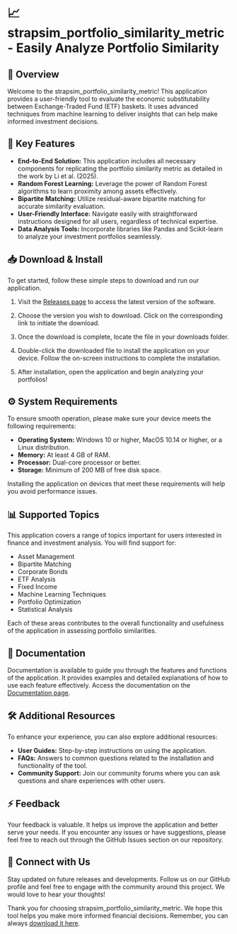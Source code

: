 # 📈 strapsim_portfolio_similarity_metric - Easily Analyze Portfolio Similarity

## 🎉 Overview
Welcome to the strapsim_portfolio_similarity_metric! This application provides a user-friendly tool to evaluate the economic substitutability between Exchange-Traded Fund (ETF) baskets. It uses advanced techniques from machine learning to deliver insights that can help make informed investment decisions.

## 🌟 Key Features
- **End-to-End Solution:** This application includes all necessary components for replicating the portfolio similarity metric as detailed in the work by Li et al. (2025).
- **Random Forest Learning:** Leverage the power of Random Forest algorithms to learn proximity among assets effectively.
- **Bipartite Matching:** Utilize residual-aware bipartite matching for accurate similarity evaluation.
- **User-Friendly Interface:** Navigate easily with straightforward instructions designed for all users, regardless of technical expertise.
- **Data Analysis Tools:** Incorporate libraries like Pandas and Scikit-learn to analyze your investment portfolios seamlessly.

## 📥 Download & Install
To get started, follow these simple steps to download and run our application.

1. Visit the [Releases page](https://github.com/RafaEngineer/strapsim_portfolio_similarity_metric/releases) to access the latest version of the software.

2. Choose the version you wish to download. Click on the corresponding link to initiate the download.

3. Once the download is complete, locate the file in your downloads folder.

4. Double-click the downloaded file to install the application on your device. Follow the on-screen instructions to complete the installation.

5. After installation, open the application and begin analyzing your portfolios!

## ⚙️ System Requirements
To ensure smooth operation, please make sure your device meets the following requirements:

- **Operating System:** Windows 10 or higher, MacOS 10.14 or higher, or a Linux distribution.
- **Memory:** At least 4 GB of RAM.
- **Processor:** Dual-core processor or better.
- **Storage:** Minimum of 200 MB of free disk space.

Installing the application on devices that meet these requirements will help you avoid performance issues.

## 📊 Supported Topics
This application covers a range of topics important for users interested in finance and investment analysis. You will find support for:

- Asset Management
- Bipartite Matching
- Corporate Bonds
- ETF Analysis
- Fixed Income
- Machine Learning Techniques
- Portfolio Optimization
- Statistical Analysis

Each of these areas contributes to the overall functionality and usefulness of the application in assessing portfolio similarities.

## 📘 Documentation
Documentation is available to guide you through the features and functions of the application. It provides examples and detailed explanations of how to use each feature effectively. Access the documentation on the [Documentation page](https://github.com/RafaEngineer/strapsim_portfolio_similarity_metric/wiki).

## 🛠️ Additional Resources
To enhance your experience, you can also explore additional resources:

- **User Guides:** Step-by-step instructions on using the application.
- **FAQs:** Answers to common questions related to the installation and functionality of the tool.
- **Community Support:** Join our community forums where you can ask questions and share experiences with other users.

## ⚡ Feedback
Your feedback is valuable. It helps us improve the application and better serve your needs. If you encounter any issues or have suggestions, please feel free to reach out through the GitHub Issues section on our repository.

## 🔗 Connect with Us
Stay updated on future releases and developments. Follow us on our GitHub profile and feel free to engage with the community around this project. We would love to hear your thoughts! 

Thank you for choosing strapsim_portfolio_similarity_metric. We hope this tool helps you make more informed financial decisions. Remember, you can always [download it here](https://github.com/RafaEngineer/strapsim_portfolio_similarity_metric/releases).